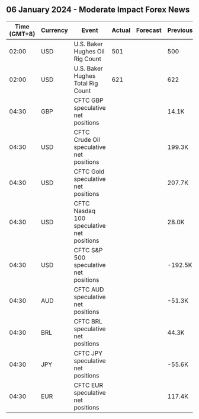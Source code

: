 ## 06 January 2024 - Moderate Impact Forex News

| Time (GMT+8) | Currency | Event | Actual | Forecast | Previous |
|------|----------|-------|--------|----------|----------|
| 02:00 | USD | U.S. Baker Hughes Oil Rig Count | 501 |  | 500 |
| 02:00 | USD | U.S. Baker Hughes Total Rig Count | 621 |  | 622 |
| 04:30 | GBP | CFTC GBP speculative net positions |  |  | 14.1K |
| 04:30 | USD | CFTC Crude Oil speculative net positions |  |  | 199.3K |
| 04:30 | USD | CFTC Gold speculative net positions |  |  | 207.7K |
| 04:30 | USD | CFTC Nasdaq 100 speculative net positions |  |  | 28.0K |
| 04:30 | USD | CFTC S&P 500 speculative net positions |  |  | -192.5K |
| 04:30 | AUD | CFTC AUD speculative net positions |  |  | -51.3K |
| 04:30 | BRL | CFTC BRL speculative net positions |  |  | 44.3K |
| 04:30 | JPY | CFTC JPY speculative net positions |  |  | -55.6K |
| 04:30 | EUR | CFTC EUR speculative net positions |  |  | 117.4K |
